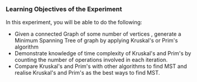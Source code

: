 ### Learning Objectives of the Experiment
In this experiment, you will be able to do the following:

   - Given a connected Graph of some number of vertices , generate a Minimum Spanning Tree of graph by applying Kruskal's or Prim's algorithm
   - Demonstrate knowledge of time complexity of Kruskal's and Prim's by counting the number of operations involved in each iteration.
   - Compare Kruskal's and Prim's with other algorithms to find MST and realise Kruskal's and Prim's as the best ways to find MST.

 
